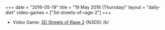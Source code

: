 +++
date = "2016-05-19"
title = "19 May 2016 (Thursday)"
layout = "daily-diet"
video-games = ["3d-streets-of-rage-2"]
+++

<ul>
<li class="entry video-games">Video Game: <a href="/video-games/3d-streets-of-rage-2">3D Streets of Rage 2</a> {N3DS} /b/</li>
</ul>